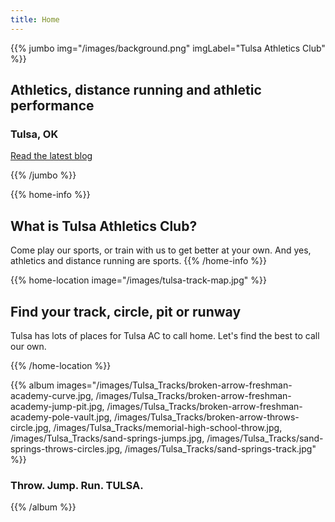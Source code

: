 ```yaml
---
title: Home
---
```



{{% jumbo img="/images/background.png" imgLabel="Tulsa Athletics Club" %}}

## Athletics, distance running and athletic performance
### Tulsa, OK

<a class="btn primary btn-lg" style="margin-top: 1em;" href="https://tulsaathleticsclub.com/blog/" target="_blank">Read the latest blog</a>

<!--
<a class="btn primary btn-lg" href="https://conference-hall.io/public/event/HJRThubF4uYPkb7jSUxi">
    <svg class="icon icon-cfp"><use xlink:href="#cfp"></use></svg>Submit a presentation
</a>
-->

{{% /jumbo %}}



{{% home-info %}}
## What is Tulsa Athletics Club?

Come play our sports, or train with us to get better at your own. And yes, athletics and distance running are sports. 
{{% /home-info %}}

<!-- ... -->

{{% home-location
    image="/images/tulsa-track-map.jpg"
     %}}

## Find your track, circle, pit or runway

Tulsa has lots of places for Tulsa AC to call home. Let's find the best to call our own.

{{% /home-location %}}

<!-- ... -->

{{% album images="/images/Tulsa_Tracks/broken-arrow-freshman-academy-curve.jpg, /images/Tulsa_Tracks/broken-arrow-freshman-academy-jump-pit.jpg, /images/Tulsa_Tracks/broken-arrow-freshman-academy-pole-vault.jpg, /images/Tulsa_Tracks/broken-arrow-throws-circle.jpg,
/images/Tulsa_Tracks/memorial-high-school-throw.jpg, /images/Tulsa_Tracks/sand-springs-jumps.jpg, /images/Tulsa_Tracks/sand-springs-throws-circles.jpg, /images/Tulsa_Tracks/sand-springs-track.jpg" %}}

### Throw. Jump. Run. TULSA.


{{% /album  %}}

<!-- ... --> 
